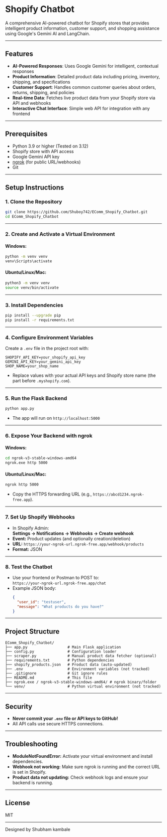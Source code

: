 # Shopify Chatbot

A comprehensive AI-powered chatbot for Shopify stores that provides intelligent product information, customer support, and shopping assistance using Google's Gemini AI and LangChain.

---

## Features

- **AI-Powered Responses**: Uses Google Gemini for intelligent, contextual responses
- **Product Information**: Detailed product data including pricing, inventory, shipping, and specifications
- **Customer Support**: Handles common customer queries about orders, returns, shipping, and policies
- **Real-time Data**: Fetches live product data from your Shopify store via API and webhooks
- **Interactive Chat Interface**: Simple web API for integration with any frontend

---

## Prerequisites

- Python 3.9 or higher (Tested on 3.12)
- Shopify store with API access
- Google Gemini API key
- [ngrok](https://ngrok.com/) (for public URL/webhooks)
- Git

---

## Setup Instructions

### 1. Clone the Repository

```sh
git clone https://github.com/Shuboy742/EComm_Shopify_Chatbot.git
cd EComm_Shopify_Chatbot
```

---

### 2. Create and Activate a Virtual Environment

#### **Windows:**
```sh
python -m venv venv
venv\Scripts\activate
```

#### **Ubuntu/Linux/Mac:**
```sh
python3 -m venv venv
source venv/bin/activate
```

---

### 3. Install Dependencies

```sh
pip install --upgrade pip
pip install -r requirements.txt
```

---

### 4. Configure Environment Variables

Create a `.env` file in the project root with:

```
SHOPIFY_API_KEY=your_shopify_api_key
GEMINI_API_KEY=your_gemini_api_key
SHOP_NAME=your_shop_name
```

- Replace values with your actual API keys and Shopify store name (the part before `.myshopify.com`).

---

### 5. Run the Flask Backend

```sh
python app.py
```
- The app will run on `http://localhost:5000`

---

### 6. Expose Your Backend with ngrok

#### **Windows:**
```sh
cd ngrok-v3-stable-windows-amd64
ngrok.exe http 5000
```

#### **Ubuntu/Linux/Mac:**
```sh
ngrok http 5000
```

- Copy the HTTPS forwarding URL (e.g., `https://abcd1234.ngrok-free.app`).

---

### 7. Set Up Shopify Webhooks

- In Shopify Admin:  
  **Settings → Notifications → Webhooks → Create webhook**
- **Event:** Product updates (and optionally creation/deletion)
- **URL:** `https://your-ngrok-url.ngrok-free.app/webhook/products`
- **Format:** JSON

---

### 8. Test the Chatbot

- Use your frontend or Postman to POST to:  
  `https://your-ngrok-url.ngrok-free.app/chat`
- Example JSON body:
  ```json
  {
    "user_id": "testuser",
    "message": "What products do you have?"
  }
  ```

---

## Project Structure

```
EComm_Shopify_Chatbot/
├── app.py                  # Main Flask application
├── config.py               # Configuration loader
├── scraper.py              # Manual product data fetcher (optional)
├── requirements.txt        # Python dependencies
├── shopify_products.json   # Product data (auto-updated)
├── .env                    # Environment variables (not tracked)
├── .gitignore              # Git ignore rules
├── README.md               # This file
├── ngrok.exe / ngrok-v3-stable-windows-amd64/ # ngrok binary/folder
└── venv/                   # Python virtual environment (not tracked)
```

---

## Security

- **Never commit your `.env` file or API keys to GitHub!**
- All API calls use secure HTTPS connections.

---

## Troubleshooting

- **ModuleNotFoundError:** Activate your virtual environment and install dependencies.
- **Webhook not working:** Make sure ngrok is running and the correct URL is set in Shopify.
- **Product data not updating:** Check webhook logs and ensure your backend is running.

---

## License

MIT

---



Designed by Shubham kambale
